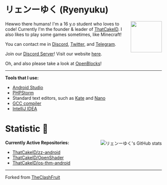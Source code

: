 <h1>リェンーゆく (Ryenyuku)</h1> <img src="https://raw.githubusercontent.com/ryenyuku/ryenyuku/master/welcome-fire.gif" align="right" height="100px">

Hewwo there humans! I'm a 16 y.o student who loves to code! Currently I'm the founder & leader of [ThatCakeID](https://github.com/ThatCakeID).
I also likes to play some games sometimes, like Minecraft!

You can contact me in [Discord](https://dsc.bio/ryenyuku), [Twitter](https://twitter.com/ryenyuku), and [Telegram](https://t.me/ryenyuku).

Join our [Discord Server](https://discord.gg/M4YQRcP)! Visit our website [here](https://thatcakeid.com).

Oh, and also please take a look at [OpenBlocks](https://github.com/OpenBlocksTeam)!
<!--I can code in Java, C, C++, C#, JavaScript and etc! -->
----------

**Tools that I use:**
- [Android Studio](https://developer.android.com/studio)
- [PHPStorm](https://www.jetbrains.com/phpstorm)
- Standard text editors, such as [Kate](https://kate-editor.org/) and [Nano](https://www.nano-editor.org)
- [GCC compiler](https://gcc.gnu.org/)
- [IntelliJ IDEA](https://www.jetbrains.com/idea)

<h1>Statistic 🏅</h1> <img alt="リェンーゆく's GitHub stats" src="https://github-readme-stats.vercel.app/api?username=ryenyuku&show_icons=true&count_private=true&bg_color=#FF000000" align="right">

**Currently Active Repositories:**
- [ThatCakeID/zz-android](https://github.com/ThatCakeID/zz-android)
- [ThatCakeID/OpenShader](https://github.com/ThatCakeID/OpenShader)
- [ThatCakeID/os-thm-android](https://github.com/ThatCakeID/os-thm-android)

----------

Forked from [TheClashFruit](https://github.com/TheClashFruit/TheClashFruit)
<!--
**ryenyuku/ryenyuku** is a ✨ _special_ ✨ repository because its `README.md` (this file) appears on your GitHub profile.

Here are some ideas to get you started:

- 🔭 I’m currently working on ...
- 🌱 I’m currently learning ...
- 👯 I’m looking to collaborate on ...
- 🤔 I’m looking for help with ...
- 💬 Ask me about ...
- 📫 How to reach me: ...
- 😄 Pronouns: ...
- ⚡ Fun fact: ...
-->
